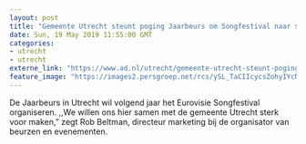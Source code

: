 ```yaml
---
layout: post
title: "Gemeente Utrecht steunt poging Jaarbeurs om Songfestival naar stad te halen"
date: Sun, 19 May 2019 11:55:00 GMT
categories: 
- utrecht 
- utrecht 
externe_link: "https://www.ad.nl/utrecht/gemeente-utrecht-steunt-poging-jaarbeurs-om-songfestival-naar-stad-te-halen~ac3370cd/"
feature_image: "https://images2.persgroep.net/rcs/ySL_TaCIIcycsZohyIYcNgj8YN4/diocontent/72473478/_fitwidth/400/?appId=21791a8992982cd8da851550a453bd7f&quality=0.7"
---
```


De Jaarbeurs in Utrecht wil volgend jaar het Eurovisie Songfestival organiseren. ,,We willen ons hier samen met de gemeente Utrecht sterk voor maken,” zegt Rob Beltman, directeur marketing bij de organisator van beurzen en evenementen.
